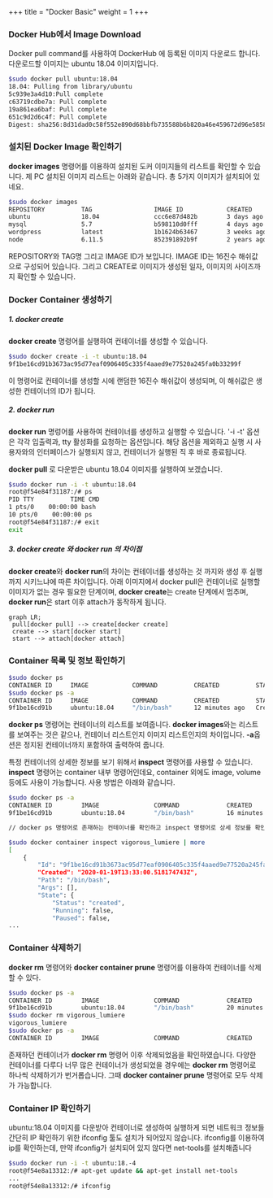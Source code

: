 +++
title = "Docker Basic"
weight = 1
+++

### Docker Hub에서 Image Download

Docker pull command를 사용하여 DockerHub 에 등록된 이미지 다운로드 합니다. 다운로드할 이미지는 ubuntu 18.04 이미지입니다.

```sh
$sudo docker pull ubuntu:18.04
18.04: Pulling from library/ubuntu
5c939e3a4d10:Pull complete
c63719cdbe7a: Pull complete
19a861ea6baf: Pull complete
651c9d2d6c4f: Pull complete
Digest: sha256:8d31dad0c58f552e890d68bbfb735588b6b820a46e459672d96e585871acc110
```

### 설치된 Docker Image 확인하기

**docker images** 명령어를 이용하여 설치된 도커 이미지들의 리스트를 확인할 수 있습니다. 제 PC 설치된 이미지 리스트는 아래와 같습니다. 총 5가지 이미지가 설치되어 있네요.

```sh
$sudo docker images
REPOSITORY          TAG                 IMAGE ID            CREATED             SIZE
ubuntu              18.04               ccc6e87d482b        3 days ago          64.2MB
mysql               5.7                 b598110d0fff        4 days ago          435MB
wordpress           latest              1b1624b63467        3 weeks ago         539MB
node                6.11.5              852391892b9f        2 years ago         662MB
```

REPOSITORY와 TAG명 그리고 IMAGE ID가 보입니다. IMAGE ID는 16진수 해쉬값으로 구성되어 있습니다. 그리고 CREATE로 이미지가 생성된 일자, 이미지의 사이즈까지 확인할 수 있습니다.



### Docker Container 생성하기

##### 1. docker create

**docker create** 명령어를 실행하여 컨테이너를 생성할 수 있습니다.

```sh
$sudo docker create -i -t ubuntu:18.04
9f1be16cd91b3673ac95d77eaf0906405c335f4aaed9e77520a245fa0b33299f
```

이 명령어로 컨테이너를 생성할 시에 랜덤한 16진수 해쉬값이 생성되며, 이 해쉬값은 생성한 컨테이너의 ID가 됩니다.


##### 2. docker run

**docker run** 명렁어를 사용하여 컨테이너를 생성하고 실행할 수 있습니다.
'-i -t' 옵션은 각각 입출력과, tty 활성화를 요청하는 옵션입니다. 해당 옵션을 제외하고 실행 시 사용자와의 인터페이스가 실행되지 않고, 컨테이너가 실행된 직 후 바로 종료됩니다.

**docker pull** 로 다운받은 ubuntu 18.04 이미지를 실행하여 보겠습니다.

```sh
$sudo docker run -i -t ubuntu:18.04
root@f54e84f31187:/# ps
PID TTY          TIME CMD
1 pts/0    00:00:00 bash
10 pts/0    00:00:00 ps
root@f54e84f31187:/# exit
exit
```

##### 3. docker create 와 docker run 의 차이점

**docker create**와 **docker run**의 차이는 컨테이너를 생성하는 것 까지와 생성 후 실행까지 시키느냐에 따른 차이입니다. 아래  이미지에서 docker pull은 컨테이너로 실행할 이미지가 없는 경우 필요한 단계이며, **docker create**는 create 단계에서 멈추며, **docker run**은 start 이후 attach가 동작하게 됩니다.

```mermaid
graph LR;
 pull[docker pull] --> create[docker create]
 create --> start[docker start]
 start --> attach[docker attach]
```

### Container 목록 및 정보 확인하기

```sh
$sudo docker ps           
CONTAINER ID     IMAGE            COMMAND          CREATED          STATUS           PORTS            NAMES
$sudo docker ps -a
CONTAINER ID     IMAGE            COMMAND          CREATED          STATUS           PORTS            NAMES
9f1be16cd91b     ubuntu:18.04     "/bin/bash"      12 minutes ago   Created                     vigorous_lumiere
```

**docker ps** 명령어는 컨테이너의 리스트를 보여줍니다. **docker images**와는 리스트를 보여주는 것은 같으나, 컨테이너 리스트인지 이미지 리스트인지의 차이입니다. **-a**옵션은 정지된 컨테이너까지 포함하여 출력하여 줍니다.

특정 컨테이너의 상세한 정보를 보기 위해서 **inspect** 명령어를 사용할 수 있습니다. **inspect** 명령어는 container 내부 명령어인데요, container 외에도 image, volume 등에도 사용이 가능합니다. 사용 방법은 아래와 같습니다.

```sh
$sudo docker ps -a
CONTAINER ID        IMAGE               COMMAND             CREATED             STATUS              PORTS               NAMES
9f1be16cd91b        ubuntu:18.04        "/bin/bash"         16 minutes ago      Created                                 vigorous_lumiere

// docker ps 명령어로 존재하는 컨테이너를 확인하고 inspect 명령어로 상세 정보를 확인하면 아래처럼 출력됩니다.

$sudo docker container inspect vigorous_lumiere | more
[
    {
        "Id": "9f1be16cd91b3673ac95d77eaf0906405c335f4aaed9e77520a245fa0b33299f",
        "Created": "2020-01-19T13:33:00.518174743Z",
        "Path": "/bin/bash",
        "Args": [],
        "State": {
            "Status": "created",
            "Running": false,
            "Paused": false,
...
```

### Container 삭제하기

**docker rm** 명령어와 **docker container prune** 명령어를 이용하여 컨테이너를 삭제할 수 있다.

```sh
$sudo docker ps -a         
CONTAINER ID        IMAGE               COMMAND             CREATED             STATUS              PORTS               NAMES
9f1be16cd91b        ubuntu:18.04        "/bin/bash"         20 minutes ago      Created                                 vigorous_lumiere
$sudo docker rm vigorous_lumiere
vigorous_lumiere
$sudo docker ps -a 
CONTAINER ID        IMAGE               COMMAND             CREATED             STATUS              PORTS               NAMES
```

존재하던 컨테이너가 **docker rm** 명령어 이후 삭제되었음을 확인하였습니다. 다양한 컨테이너를 다루다 너무 많은 컨테이너가 생성되었을 경우에는 **docker rm** 명령어로 하나씩 삭제하기가 번거롭습니다. 그때 **docker container prune** 명령어로 모두 삭제가 가능합니다.


### Container IP 확인하기

ubuntu:18.04 이미지를 다운받아 컨테이너로 생성하여 실행하게 되면 네트워크 정보들 간단히 IP 확인하기 위한 ifconfig 툴도 설치가 되어있지 않습니다. ifconfig를 이용하여 ip를 확인하는데, 만약 ifconfig가 설치되어 있지 않다면 net-tools를 설치해줍니다

```sh
$sudo docker run -i -t ubuntu:18.-4
root@f54e8a13312:/# apt-get update && apt-get install net-tools
...
root@f54e8a13312:/# ifconfig
```
